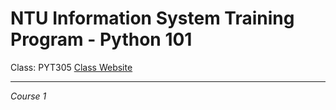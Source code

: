 # NTU Information System Training Program - Python 101
Class: PYT305
[Class Website](http://homepage.ntu.edu.tw/~d02922022/Python.html?clsp=pyt305w)

--------

*Course 1*
